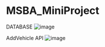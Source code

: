 # MSBA_MiniProject
DATABASE
![image](https://user-images.githubusercontent.com/64410781/199536878-2266fe9a-c340-4f4f-8fb4-3632a26ab48b.png)


AddVehicle API
![image](https://user-images.githubusercontent.com/64410781/199537126-b7c600ac-ee91-40ed-ac5b-648895951f1b.png)

